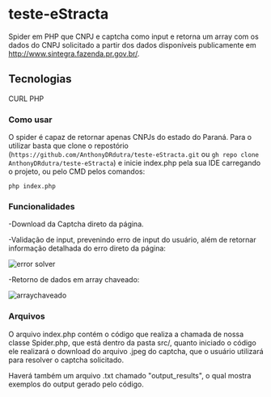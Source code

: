 # teste-eStracta
Spider em PHP que CNPJ e captcha como input e retorna um array com os dados do CNPJ solicitado a partir dos dados disponíveis publicamente em http://www.sintegra.fazenda.pr.gov.br/.
## Tecnologias
CURL PHP

### Como usar
O spider é capaz de retornar apenas CNPJs do estado do Paraná. 
Para o utilizar basta que clone o repostório (```https://github.com/AnthonyDRdutra/teste-eStracta.git``` ou ```gh repo clone AnthonyDRdutra/teste-eStracta```) e inicie index.php pela sua IDE carregando o projeto, ou pelo CMD pelos comandos:
```
php index.php
```

### Funcionalidades
-Download da Captcha direto da página.

-Validação de input, prevenindo erro de input do usuário, além de retornar informação detalhada do erro direto da página:

![error solver](https://github.com/AnthonyDRdutra/teste-eStracta/assets/97138694/fe3ffb33-9bd5-4b06-a261-989168dc1f4f)



-Retorno de dados em array chaveado:

![arraychaveado](https://github.com/AnthonyDRdutra/teste-eStracta/assets/97138694/b2abea60-4316-40b5-b4a2-7c7df9d20f04)



### Arquivos
O arquivo index.php contém o código que realiza a chamada de nossa classe Spider.php, que está dentro da pasta src/, quanto iniciado o código ele realizará o download do arquivo .jpeg do captcha, que o usuário utilizará para resolver o captcha solicitado. 

Haverá também um arquivo .txt chamado "output_results", o qual mostra exemplos do output gerado pelo código. 
